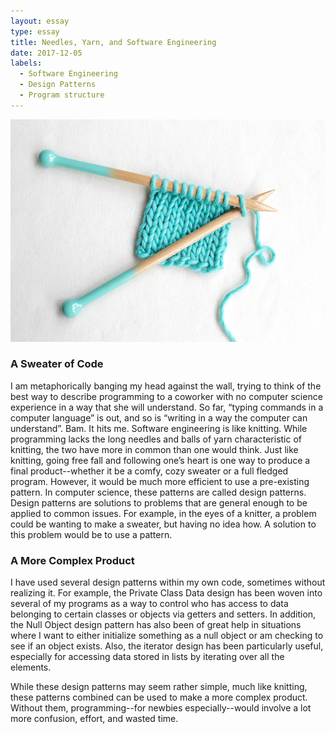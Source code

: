 ```yaml
---
layout: essay
type: essay
title: Needles, Yarn, and Software Engineering
date: 2017-12-05
labels:
  - Software Engineering
  - Design Patterns
  - Program structure
---
```


<center><img class="ui medium image" src="https://raw.githubusercontent.com/awyz/awyz.github.io/master/images/knit.jpg"></center>

<h3>A Sweater of Code</h3>

I am metaphorically banging my head against the wall, trying to think of the best way to describe programming to a coworker with no computer science experience in a way that she will understand. So far, “typing commands in a computer language” is out, and so is “writing in a way the computer can understand”. Bam. It hits me. Software engineering is like knitting. While programming lacks the long needles and balls of yarn characteristic of knitting, the two have more in common than one would think. Just like knitting, going free fall and following one’s heart is one way to produce a final product--whether it be a comfy, cozy sweater or a full fledged program. However, it would be much more efficient to use a pre-existing pattern. In computer science, these patterns are called design patterns. Design patterns are solutions to problems that are general enough to be applied to common issues. For example, in the eyes of a knitter, a problem could be wanting to make a sweater, but having no idea how. A solution to this problem would be to use a pattern. 

<h3>A More Complex Product</h3>

I have used several design patterns within my own code, sometimes without realizing it. For example, the Private Class Data design has been woven into several of my programs as a way to control who has access to data belonging to certain classes or objects via getters and setters. In addition, the Null Object design pattern has also been of great help in situations where I want to either initialize something as a null object or am checking to see if an object exists. Also, the iterator design has been particularly useful, especially for accessing data stored in lists by iterating over all the elements.

While these design patterns may seem rather simple, much like knitting, these patterns   combined can be used to make a more complex product. Without them, programming--for newbies especially--would involve a lot more confusion, effort, and wasted time. 


 



 

